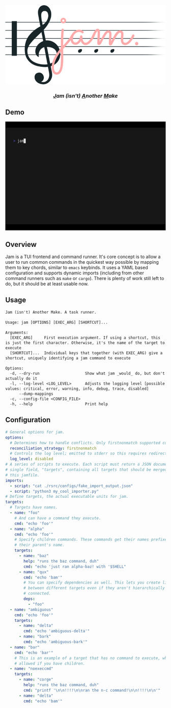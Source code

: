 <div align="center">
    <div><img src="./rsrc/banner.png" /></div>
    <div>
        <h3>
        <i><b><u>J</u></b>am
        (isn't)
        <b><u>A</u></b>nother
        <b><u>M</u></b>ake</i>
        </h3>
    </div>
</div>

## Demo

![demo movie](./rsrc/demo.gif)

## Overview

Jam is a TUI frontend and command runner. It's core concept is to allow a user to run common commands in the quickest way possible by mapping them to key chords, similar to `emacs` keybinds. It uses a YAML based configuration and supports dynamic imports (including from other command runners such as `make` or `cargo`). There is plenty of work still left to do, but it should be at least usable now.

## Usage

```
Jam (isn't) Another Make. A task runner.

Usage: jam [OPTIONS] [EXEC_ARG] [SHORTCUT]...

Arguments:
  [EXEC_ARG]     First execution argument. If using a shortcut, this is just the first character. Otherwise, it's the name of the target to execute
  [SHORTCUT]...  Individual keys that together (with EXEC_ARG) give a shortcut, uniquely identifying a jam command to execute

Options:
  -d, --dry-run                    Show what jam _would_ do, but don't actually do it
  -l, --log-level <LOG_LEVEL>      Adjusts the logging level [possible values: critical, error, warning, info, debug, trace, disabled]
      --dump-mappings
  -c, --config-file <CONFIG_FILE>
  -h, --help                       Print help
```

## Configuration

```yaml
# General options for jam.
options:
  # Determines how to handle conflicts. Only firstnonmatch supported currently.
  reconciliation_strategy: firstnonmatch
  # Controls the log level; emitted to stderr so this requires redirection if enabled.
  log_level: disabled
# A series of scripts to execute. Each script must return a JSON document with a
# single field, "targets", containing all targets that should be merged with
# this jamfile.
imports:
  - script: "cat ./rsrc/configs/fake_import_output.json"
  - script: "python3 my_cool_importer.py"
# Define targets, the actual executable units for jam.
targets:
  # Targets have names.
  - name: "foo"
    # And can have a command they execute.
    cmd: "echo 'foo'"
  - name: "alpha"
    cmd: "echo 'foo'"
    # Specify children commands. These commands get their names prefixed with
    # their parent's name.
    targets:
      - name: "baz"
        help: "runs the baz command, duh"
        cmd: "echo 'just ran alpha-baz! with '$SHELL"
      - name: "qux"
        cmd: "echo 'bam'"
        # You can specify dependencies as well. This lets you create links
        # between different targets even if they aren't hierarchically
        # connected.
        deps:
          - "foo"
  - name: "ambiguous"
    cmd: "echo 'foo'"
    targets:
      - name: "delta"
        cmd: "echo 'ambiguous-delta'"
      - name: "bark"
        cmd: "echo 'ambiguous-bark'"
  - name: "bar"
    cmd: "echo 'bar'"
    # This is an example of a target that has no command to execute, which is
    # allowed if you have children.
  - name: "noexeccmd"
    targets:
      - name: "corge"
        help: "runs the baz command, duh"
        cmd: "printf '\n\n!!!!\n\nran the n-c command!\n\n!!!!\n\n'"
      - name: "delta"
        cmd: "echo 'bam'"
```
